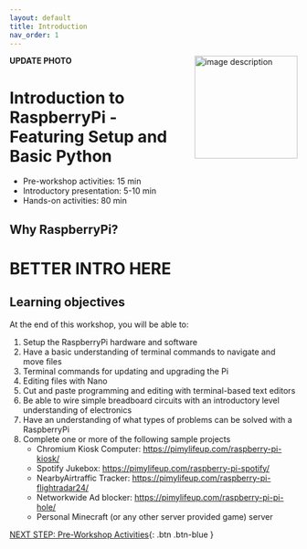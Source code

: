 ```yaml
---
layout: default
title: Introduction 
nav_order: 1
---
```

**UPDATE PHOTO**
<img src="images/WORKSHOP-LOGO-HERE.png" style="float:right;width:180px;" alt="image description">

# Introduction to RaspberryPi - Featuring Setup and Basic Python

- Pre-workshop activities: 15 min 
- Introductory presentation: 5-10 min
- Hands-on activities: 80 min

## Why RaspberryPi?

# **BETTER INTRO HERE**

## Learning objectives

At the end of this workshop, you will be able to:

1.  Setup the RaspberryPi hardware and software
2.  Have a basic understanding of terminal commands to navigate and move files
3.  Terminal commands for updating and upgrading the Pi
4.  Editing files with Nano
5.  Cut and paste programming and editing with terminal-based text editors
6.  Be able to wire simple breadboard circuits with an introductory level understanding of electronics
7.  Have an understanding of what types of problems can be solved with a RaspberryPi
8.  Complete one or more of the following sample projects
    -   Chromium Kiosk Computer: https://pimylifeup.com/raspberry-pi-kiosk/
    -   Spotify Jukebox: https://pimylifeup.com/raspberry-pi-spotify/
    -   NearbyAirtraffic Tracker: https://pimylifeup.com/raspberry-pi-flightradar24/
    -   Networkwide Ad blocker: https://pimylifeup.com/raspberry-pi-pi-hole/
    -   Personal Minecraft (or any other server provided game) server
 
[NEXT STEP: Pre-Workshop Activities](pre-workshop.html){: .btn .btn-blue }
